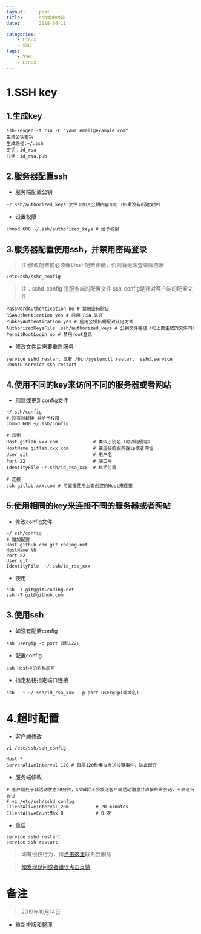 ```yaml
---
layout:     post
title:      ssh常用内容
date:       2018-04-11

categories:
    - Linux
    - SSH
tags:
    - SSH
    - Linux
---
```

# 1.SSH key

## 1.生成key
```    
ssh-keygen -t rsa -C "your_email@example.com" 
生成公钥密钥
生成路径:~/.ssh
密钥：id_rsa
公钥：id_rsa.pub
```
## 2.服务器配置ssh
- 服务端配置公钥
```
~/.ssh/authorized_keys 文件下加入公钥内容即可（如果没有新建文件）
```

- 设置权限    

```
chmod 600 ~/.ssh/authorized_keys # 给予权限
```
<!-- more -->
## 3.服务器配置使用ssh，并禁用密码登录

>注:修改配置前必须保证ssh配置正确，否则将无法登录服务器

```    
/etc/ssh/sshd_config
```
>注：sshd_config 是服务端的配置文件 ssh_config是针对客户端的配置文件
```
PasswordAuthentication no # 禁用密码验证
RSAAuthentication yes # 启用 RSA 认证
PubkeyAuthentication yes # 启用公钥私钥配对认证方式
AuthorizedKeysFile .ssh/authorized_keys # 公钥文件路径（和上面生成的文件同）
PermitRootLogin no # 禁用root登录
```

- 修改文件后需要重启服务
```    
service sshd restart 或者 /bin/systemctl restart  sshd.service
ubuntu:service ssh restart
```
    
## 4.使用不同的key来访问不同的服务器或者网站

- 创建或更新config文件
```
~/.ssh/config
# 没有则新建 并给予权限 
chmod 600 ~/.ssh/config

# 示例
Host gitlab.xxx.com             # 类似于别名（可以随便写） 
HostName gitlab.xxx.com         # 要连接的服务器ip或者网址
User git                        # 用户名
Port 22                         # 端口号
IdentityFile ~/.ssh/id_rsa_xxx  # 私钥位置

# 连接
ssh gitlab.xxx.com # 可直接使用上面创建的Host来连接
```

## ~~5.使用相同的key来连接不同的服务器或者网站~~

- 修改config文件
```
~/.ssh/config
# 增加配置
Host github.com git.coding.net
HostName %h
Port 22
User git
IdentityFile  ~/.ssh/id_rsa_xxx
```

- 使用
```
ssh -T git@git.coding.net
ssh -T git@github.com
```
## 3.使用ssh

- 如没有配置config
```
ssh user@ip -p port（默认22）
```

- 配置config
```
ssh Host中的名称即可
```

- 指定私钥指定端口连接
```
ssh  -i ~/.ssh/id_rsa_xxx  -p port user@ip(或域名)
```

# 4.超时配置
- 客户端修改
```
vi /etc/ssh/ssh_config

Host *
ServerAliveInterval 120 # 每隔120秒模拟发送按键事件，防止断开
```
- 服务端修改
```
# 客户端处于非活动状态20分钟，sshd将不会发送客户端活动消息并直接终止会话，不会进行尝试
# vi /etc/ssh/sshd_config
ClientAliveInterval 20m          # 20 minutes
ClientAliveCountMax 0            # 0 次
```
- 重启
```
service sshd restart
service ssh restart
```

>如有侵权行为，请[点击这里](https://github.com/cooper-q/MattMeng_hexo/issues)联系我删除

>[如发现疑问或者错误点击反馈](https://github.com/cooper-q/MattMeng_hexo/issues)

# 备注
>2019年10月14日
- 重新排版和整理

